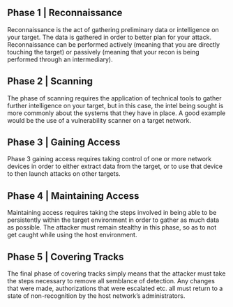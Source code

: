 ## Phase 1 | Reconnaissance
Reconnaissance is the act of gathering preliminary data or intelligence on your target. The data is gathered in order to better plan for your attack. Reconnaissance can be performed actively (meaning that you are directly touching the target) or passively (meaning that your recon is being performed through an intermediary).

## Phase 2 | Scanning
The phase of scanning requires the application of technical tools to gather further intelligence on your target, but in this case, the intel being sought is more commonly about the systems that they have in place. A good example would be the use of a vulnerability scanner on a target network.

## Phase 3 | Gaining Access
Phase 3 gaining access requires taking control of one or more network devices in order to either extract data from the target, or to use that device to then launch attacks on other targets.

## Phase 4 | Maintaining Access
Maintaining access requires taking the steps involved in being able to be persistently within the target environment in order to gather as much data as possible. The attacker must remain stealthy in this phase, so as to not get caught while using the host environment.

## Phase 5 | Covering Tracks
The final phase of covering tracks simply means that the attacker must take the steps necessary to remove all semblance of detection. Any changes that were made, authorizations that were escalated etc. all must return to a state of non-recognition by the host network’s administrators.

